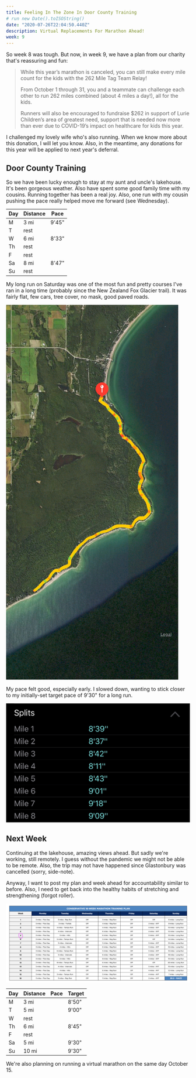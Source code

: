 ```yaml
---
title: Feeling In The Zone In Door County Training
# run new Date().toISOString()
date: "2020-07-26T22:04:50.440Z"
description: Virtual Replacements For Marathon Ahead!
week: 9
---
```


So week 8 was tough. But now, in week 9, we have a plan from our charity that's reassuring and fun:

> While this year’s marathon is canceled, you can still make every mile count for the kids with the 262 Mile Tag Team Relay!
>
> From October 1 through 31, you and a teammate can challenge each other to run 262 miles combined (about 4 miles a day!), all for the kids.
>
> Runners will also be encouraged to fundraise \$262 in support of Lurie Children’s area of greatest need, support that is needed now more than ever due to COVID-19’s impact on healthcare for kids this year.

I challenged my lovely wife who's also running. When we know more about this donation, I will let you know. Also, in the meantime, any donations for this year will be applied to next year's deferral.

## Door County Training

So we have been lucky enough to stay at my aunt and uncle's lakehouse. It's been gorgeous weather. Also have spent some good family time with my cousins. Running together has been a real joy. Also, one run with my cousin pushing the pace really helped move me forward (see Wednesday).

| Day | Distance | Pace  |
| --- | -------- | ----- |
| M   | 3 mi     | 9'45" |
| T   | rest     |       |
| W   | 6 mi     | 8'33" |
| Th  | rest     |       |
| F   | rest     |       |
| Sa  | 8 mi     | 8'47" |
| Su  | rest     |       |

My long run on Saturday was one of the most fun and pretty courses I've ran in a long time (probably since the New Zealand Fox Glacier trail). It was fairly flat, few cars, tree cover, no mask, good paved roads.

![Long run on Glidden Drive, gorgeous](./long-run-south.jpg)

My pace felt good, especially early. I slowed down, wanting to stick closer to my initially-set target pace of 9'30" for a long run.

![Long run splits, deliberately slowed](./long-run-splits.jpg)

## Next Week

Continuing at the lakehouse, amazing views ahead. But sadly we're working, still remotely. I guess without the pandemic we might not be able to be remote. Also, the trip may not have happened since Glastonbury was cancelled (sorry, side-note).

Anyway, I want to post my plan and week ahead for accountability similar to before. Also, I need to get back into the healthy habits of stretching and strengthening (forgot roller).

![Race plan via nyc marathon](./race-plan.png)

| Day | Distance | Pace | Target |
| --- | -------- | ---- | ------ |
| M   | 3 mi     |      | 8'50"  |
| T   | 5 mi     |      | 9'00"  |
| W   | rest     |      |        |
| Th  | 6 mi     |      | 8'45"  |
| F   | rest     |      |        |
| Sa  | 5 mi     |      | 9'30"  |
| Su  | 10 mi    |      | 9'30"  |

We're also planning on running a virtual marathon on the same day October 15.
